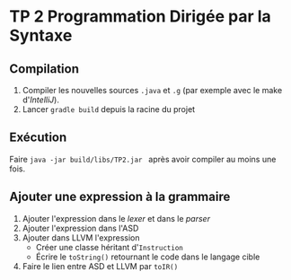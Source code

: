 # TP 2 Programmation Dirigée par la Syntaxe

## Compilation

1. Compiler les nouvelles sources `.java` et `.g` (par exemple avec le make d'*IntelliJ*).
2. Lancer `gradle build` depuis la racine du projet

## Exécution

Faire `java -jar build/libs/TP2.jar ` après avoir compiler au moins une fois.

## Ajouter une expression à la grammaire

1. Ajouter l'expression dans le *lexer* et dans le *parser*
2. Ajouter l'expression dans l'ASD
3. Ajouter dans LLVM l'expression
    - Créer une classe héritant d'`Instruction`
    - Écrire le `toString()` retournant le code dans le langage cible
4. Faire le lien entre ASD et LLVM par `toIR()`

